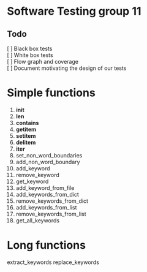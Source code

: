 # Software Testing group 11

## Todo
[ ] Black box tests  
[ ] White box tests  
[ ] Flow graph and coverage  
[ ] Document motivating the design of our tests  

# Simple functions
1. __init__
2. __len__
1. __contains__
2. __getitem__
1. __setitem__
2. __delitem__
1. __iter__
2. set_non_word_boundaries
1. add_non_word_boundary
2. add_keyword
1. remove_keyword
2. get_keyword
1. add_keyword_from_file
2. add_keywords_from_dict
1. remove_keywords_from_dict
2. add_keywords_from_list
1. remove_keywords_from_list
2. get_all_keywords

# Long functions
extract_keywords
replace_keywords